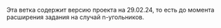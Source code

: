 Эта ветка содержит версию проекта на 29.02.24, то есть до момента расширения задания на случай n-угольников.
